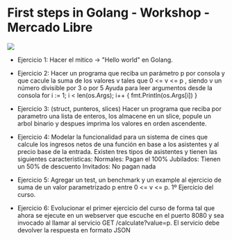 # First steps in Golang - Workshop - Mercado Libre

<a href="https://www.google.com.ar/imgres?imgurl=https%3A%2F%2Fcamo.githubusercontent.com%2Ff04a7348c3f516c528405b48eccc96d3ad1abdeb%2F68747470733a2f2f7261772e6769746875622e636f6d2f676f6c616e672d73616d706c65732f676f706865722d766563746f722f6d61737465722f676f706865722d736964655f636f6c6f722e706e67&imgrefurl=https%3A%2F%2Fgithub.com%2Fgolang-samples%2Fgopher-vector&docid=VsdewyBT_3vWLM&tbnid=Mf6d7krXOijd7M%3A&vet=10ahUKEwiYxfWZk5zXAhXRl5AKHdBdBPsQMwhDKBUwFQ..i&w=416&h=554&bih=759&biw=1440&q=golang%20logo&ved=0ahUKEwiYxfWZk5zXAhXRl5AKHdBdBPsQMwhDKBUwFQ&iact=mrc&uact=8"><img src="https://camo.githubusercontent.com/f04a7348c3f516c528405b48eccc96d3ad1abdeb/68747470733a2f2f7261772e6769746875622e636f6d2f676f6c616e672d73616d706c65732f676f706865722d766563746f722f6d61737465722f676f706865722d736964655f636f6c6f722e706e67"/></a>


- Ejercicio 1: 
Hacer el mitico -> "Hello world" en Golang.

- Ejercicio 2: 
Hacer un programa que reciba un parámetro p por consola y que cacule la suma de los valores v tales que 0 <= v <= p , siendo v un número divisible por 3 o por 5
Ayuda para leer argumentos desde la consola
for i := 1; i < len(os.Args); i++ {
    fmt.Println(os.Args[i])
}

- Ejercicio 3: 
(struct, punteros, slices) Hacer un programa que reciba por parametro una lista de enteros, los almacene en un slice, popule un arbol binario y despues imprima los valores en orden ascendente.

- Ejercicio 4: 
Modelar la funcionalidad para un sistema de cines que calcule los ingresos netos de una función en base a los asistentes y al precio base de la entrada. Existen tres tipos de asistentes y tienen las siguientes características:
Normales: Pagan el 100%
Jubilados: Tienen un 50% de descuento
Invitados: No pagan nada

- Ejercicio 5: 
Agregar un test, un benchmark y un example al ejercicio de suma de un valor parametrizado p 
entre 0 <= v <= p.  1º Ejercicio del curso.

- Ejercicio 6: Evolucionar el primer ejercicio del curso de forma tal que ahora se ejecute 
en un webserver que escuche en el puerto 8080 y sea invocado al llamar al servicio 
GET /calculate?value=p. El servicio debe devolver la respuesta en formato JSON
